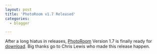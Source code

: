```yaml
---
layout: post
title: 'PhotoRoom v1.7 Released'
categories:
  - blogger

---
```


After a long hiatus in releases, <a href="http://photoroom.sourceforge.net/">PhotoRoom</a> Version 1.7 is finally ready for <a href="http://sourceforge.net/project/showfiles.php?group_id=54893&amp;package_id=50816&amp;release_id=297981">download</a>.  Big thanks go to Chris Lewis who made this release happen.
